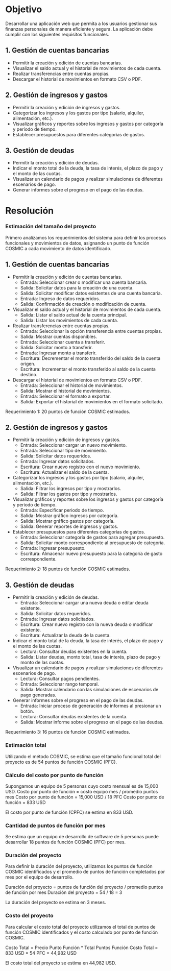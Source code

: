 # Objetivo

Desarrollar una aplicación web que permita a los usuarios gestionar sus finanzas personales de manera eficiente y segura. La aplicación debe cumplir con los siguientes requisitos funcionales.

## 1. Gestión de cuentas bancarias

- Permitir la creación y edición de cuentas bancarias.
- Visualizar el saldo actual y el historial de movimientos de cada cuenta.
- Realizar transferencias entre cuentas propias.
- Descargar el historial de movimientos en formato CSV o PDF.

## 2. Gestión de ingresos y gastos

- Permitir la creación y edición de ingresos y gastos.
- Categorizar los ingresos y los gastos por tipo (salario, alquiler, alimentación, etc.).
- Visualizar gráficos y reportes sobre los ingresos y gastos por categoría y período de tiempo.
- Establecer presupuestos para diferentes categorías de gastos.

## 3. Gestión de deudas

- Permitir la creación y edición de deudas.
- Indicar el monto total de la deuda, la tasa de interés, el plazo de pago y el monto de las cuotas.
- Visualizar un calendario de pagos y realizar simulaciones de diferentes escenarios de pago.
- Generar informes sobre el progreso en el pago de las deudas.

# Resolución

### Estimación del tamaño del proyecto

Primero analizamos los requerimientos del sistema para definir los procesos funcionales y movimientos de datos, asignando un punto de función COSMIC a cada movimiento de datos identificado.

## 1. Gestión de cuentas bancarias

- Permitir la creación y edición de cuentas bancarias.
  - Entrada: Seleccionar crear o modificar una cuenta bancaria.
  - Salida: Solicitar datos para la creación de una cuenta.
  - Salida: Solicitar modificar datos existentes de una cuenta bancaria.
  - Entrada: Ingreso de datos requeridos.
  - Salida: Confirmación de creación o modificación de cuenta.
- Visualizar el saldo actual y el historial de movimientos de cada cuenta.
  - Salida: Listar el saldo actual de la cuenta principal.
  - Salida: Listar los movimientos de cada cuenta.
- Realizar transferencias entre cuentas propias.
  - Entrada: Seleccionar la opción transferencia entre cuentas propias.
  - Salida: Mostrar cuentas disponibles.
  - Entrada: Seleccionar cuenta a transferir.
  - Salida: Solicitar monto a transferir.
  - Entrada: Ingresar monto a transferir.
  - Escritura: Decrementar el monto transferido del saldo de la cuenta origen.
  - Escritura: Incrementar el monto transferido al saldo de la cuenta destino.
- Descargar el historial de movimientos en formato CSV o PDF.
  - Entrada: Seleccionar el historial de movimientos.
  - Salida: Mostrar el historial de movimientos.
  - Entrada: Seleccionar el formato a exportar.
  - Salida: Exportar el historial de movimientos en el formato solicitado.

Requerimiento 1: 20 puntos de función COSMIC estimados.

## 2. Gestión de ingresos y gastos

- Permitir la creación y edición de ingresos y gastos.
  - Entrada: Seleccionar cargar un nuevo movimiento.
  - Entrada: Seleccionar tipo de movimiento.
  - Salida: Solicitar datos requeridos.
  - Entrada: Ingresar datos solicitados.
  - Escritura: Crear nuevo registro con el nuevo movimiento.
  - Escritura: Actualizar el saldo de la cuenta.
- Categorizar los ingresos y los gastos por tipo (salario, alquiler, alimentación, etc.).
  - Salida: Filtrar los ingresos por tipo y mostrarlos.
  - Salida: Filtrar los gastos por tipo y mostrarlos.
- Visualizar gráficos y reportes sobre los ingresos y gastos por categoría y período de tiempo.
  - Entrada: Especificar periodo de tiempo.
  - Salida: Mostrar gráfico ingresos por categoría.
  - Salida: Mostrar gráfico gastos por categoría.
  - Salida: Generar reportes de ingresos y gastos.
- Establecer presupuestos para diferentes categorías de gastos.
  - Entrada: Seleccionar categoría de gastos para agregar presupuesto.
  - Salida: Solicitar monto correspondiente al presupuesto de categoría.
  - Entrada: Ingresar presupuesto.
  - Escritura: Almacenar nuevo presupuesto para la categoría de gasto correspondiente.

Requerimiento 2: 18 puntos de función COSMIC estimados.

## 3. Gestión de deudas

- Permitir la creación y edición de deudas.
  - Entrada: Seleccionar cargar una nueva deuda o editar deuda existente.
  - Salida: Solicitar datos requeridos.
  - Entrada: Ingresar datos solicitados.
  - Escritura: Crear nuevo registro con la nueva deuda o modificar existente.
  - Escritura: Actualizar la deuda de la cuenta.
- Indicar el monto total de la deuda, la tasa de interés, el plazo de pago y el monto de las cuotas.
  - Lectura: Consultar deudas existentes en la cuenta.
  - Salida: Listar deudas, monto total, tasa de interés, plazo de pago y monto de las cuotas.
- Visualizar un calendario de pagos y realizar simulaciones de diferentes escenarios de pago.
  - Lectura: Consultar pagos pendientes.
  - Entrada: Seleccionar rango temporal.
  - Salida: Mostrar calendario con las simulaciones de escenarios de pago generadas.
- Generar informes sobre el progreso en el pago de las deudas.
  - Entrada: Iniciar proceso de generación de informes al presionar un botón.
  - Lectura: Consultar deudas existentes de la cuenta.
  - Salida: Mostrar informe sobre el progreso en el pago de las deudas.

Requerimiento 3: 16 puntos de función COSMIC estimados.

### Estimación total

Utilizando el método COSMIC, se estima que el tamaño funcional total del proyecto es de 54 puntos de función COSMIC (PFC).

### Cálculo del costo por punto de función

Supongamos un equipo de 5 personas cuyo costo mensual es de 15,000 USD.
Costo por punto de función = costo equipo mes / promedio puntos mes
Costo por punto de función = 15,000 USD / 18 PFC
Costo por punto de función = 833 USD

El costo por punto de función (CPFC) se estima en 833 USD.

### Cantidad de puntos de función por mes

Se estima que un equipo de desarrollo de software de 5 personas puede desarrollar 18 puntos de función COSMIC (PFC) por mes.

### Duración del proyecto

Para definir la duración del proyecto, utilizamos los puntos de función COSMIC identificados y el promedio de puntos de función completados por mes por el equipo de desarrollo.

Duración del proyecto = puntos de función del proyecto / promedio puntos de función por mes
Duración del proyecto = 54 / 18 = 3

La duración del proyecto se estima en 3 meses.

### Costo del proyecto

Para calcular el costo total del proyecto utilizamos el total de puntos de función COSMIC identificados y el costo calculado por punto de función COSMIC.

Costo Total = Precio Punto Función * Total Puntos Función
Costo Total = 833 USD * 54 PFC = 44,982 USD

El costo total del proyecto se estima en 44,982 USD.